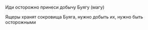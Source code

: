 Иди осторожно принеси добычу Буягу (магу)

Ящеры хранят сокровища Буяга, нужно добыть их, нужно быть осторожными
